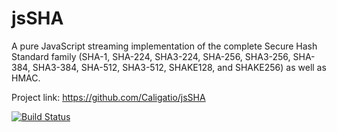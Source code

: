# jsSHA
A pure JavaScript streaming implementation of the complete Secure Hash Standard
family (SHA-1, SHA-224, SHA3-224, SHA-256, SHA3-256, SHA-384, SHA3-384, SHA-512,
SHA3-512, SHAKE128, and SHAKE256) as well as HMAC.

Project link: https://github.com/Caligatio/jsSHA

[![Build Status](https://travis-ci.org/Caligatio/jsSHA.svg?branch=master)](https://travis-ci.org/Caligatio/jsSHA)
